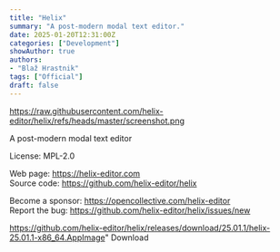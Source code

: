 ```yaml
---
title: "Helix"
summary: "A post-modern modal text editor."
date: 2025-01-20T12:31:00Z
categories: ["Development"]
showAuthor: true
authors:
- "Blaž Hrastnik"
tags: ["Official"]
draft: false
---
```


https://raw.githubusercontent.com/helix-editor/helix/refs/heads/master/screenshot.png

A post-modern modal text editor

License: MPL-2.0

Web page: <https://helix-editor.com>  
Source code: <https://github.com/helix-editor/helix>

Become a sponsor: <https://opencollective.com/helix-editor>  
Report the bug: <https://github.com/helix-editor/helix/issues/new>  

https://github.com/helix-editor/helix/releases/download/25.01.1/helix-25.01.1-x86_64.AppImage" 
Download
